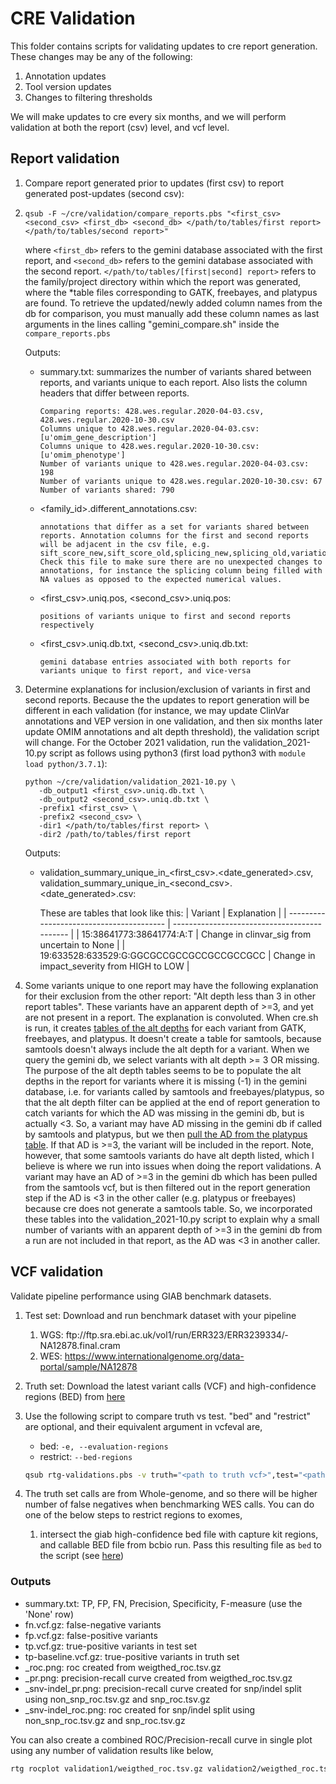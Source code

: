 # CRE Validation 
This folder contains scripts for validating updates to cre report generation. These changes may be any of the following:
1. Annotation updates
2. Tool version updates
3. Changes to filtering thresholds

We will make updates to cre every six months, and we will perform validation at both the report (csv) level, and vcf level.

## Report validation
1. Compare report generated prior to updates (first csv) to report generated post-updates (second csv): 
2. `qsub -F ~/cre/validation/compare_reports.pbs "<first_csv> <second_csv> <first_db> <second_db> </path/to/tables/first report> </path/to/tables/second report>"`
   
   where `<first_db>` refers to the gemini database associated with the first report, and `<second_db>` refers to the gemini database associated with the second report. `</path/to/tables/[first|second] report>` refers to the family/project directory within which the report was generated, where the *table files corresponding to GATK, freebayes, and platypus are found.
   To retrieve the updated/newly added column names from the db for comparison, you must manually add these column names as last arguments in the lines calling "gemini_compare.sh" inside the `compare_reports.pbs`
   
   Outputs:
    *  summary.txt: summarizes the number of variants shared between reports, and variants unique to each report. Also lists the column headers that differ between reports.
        
        ```
        Comparing reports: 428.wes.regular.2020-04-03.csv, 428.wes.regular.2020-10-30.csv
        Columns unique to 428.wes.regular.2020-04-03.csv: [u'omim_gene_description']
        Columns unique to 428.wes.regular.2020-10-30.csv: [u'omim_phenotype']
        Number of variants unique to 428.wes.regular.2020-04-03.csv: 198
        Number of variants unique to 428.wes.regular.2020-10-30.csv: 67
        Number of variants shared: 790
        ``` 
    *  <family_id>.different_annotations.csv: 


           annotations that differ as a set for variants shared between reports. Annotation columns for the first and second reports will be adjacent in the csv file, e.g. sift_score_new,sift_score_old,splicing_new,splicing_old,variation_new,variation_old. Check this file to make sure there are no unexpected changes to annotations, for instance the splicing column being filled with NA values as opposed to the expected numerical values.

    *  <first_csv>.uniq.pos, <second_csv>.uniq.pos:

           positions of variants unique to first and second reports respectively

    *  <first_csv>.uniq.db.txt, <second_csv>.uniq.db.txt:

           gemini database entries associated with both reports for variants unique to first report, and vice-versa

  1. Determine explanations for inclusion/exclusion of variants in first and second reports. Because the the updates to report generation will be different in each validation (for instance, we may update ClinVar annotations and VEP version in one validation, and then six months later update OMIM annotations and alt depth threshold), the validation script will change. For the October 2021 validation, run the validation_2021-10.py script as follows using python3 (first load python3 with `module load python/3.7.1`):
     ```python3
     python ~/cre/validation/validation_2021-10.py \
        -db_output1 <first_csv>.uniq.db.txt \
        -db_output2 <second_csv>.uniq.db.txt \
        -prefix1 <first_csv> \
        -prefix2 <second_csv> \
        -dir1 </path/to/tables/first report> \
        -dir2 /path/to/tables/first report
     ```

     Outputs:
      * validation_summary_unique_in_<first_csv>.<date_generated>.csv, validation_summary_unique_in_<second_csv>.<date_generated>.csv:
          
          These are tables that look like this:
          | Variant                                  | Explanation                                  |
          | ---------------------------------------- | -------------------------------------------- |
          | 15:38641773:38641774:A:T                 | Change in clinvar_sig from uncertain to None |
          | 19:633528:633529:G:GGCGCCGCCGCCGCCGCCGCC | Change in impact_severity from HIGH to LOW   |

   1. Some variants unique to one report may have the following explanation for their exclusion from the other report: "Alt depth less than 3 in other report tables". These variants have an apparent depth of >=3, and yet are not present in a report. The explanation is convoluted. When cre.sh is run, it creates [tables of the alt depths](https://github.com/ccmbioinfo/cre/blob/master/cre.sh#L209) for each variant from GATK, freebayes, and platypus. It doesn't create a table for samtools, because samtools doesn't always include the alt depth for a variant. When we query the gemini db, we select variants with alt depth >= 3 OR missing. The purpose of the alt depth tables seems to be to populate the alt depths in the report for variants where it is missing (-1) in the gemini database, i.e. for variants called by samtools and freebayes/platypus, so that the alt depth filter can be applied at the end of report generation to catch variants for which the AD was missing in the gemini db, but is actually <3. So, a variant may have AD missing in the gemini db if called by samtools and platypus, but we then [pull the AD from the platypus table](https://github.com/ccmbioinfo/cre/blob/master/cre.vcf2db.R#L455). If that AD is >=3, the variant will be included in the report. Note, however, that some samtools variants do have alt depth listed, which I believe is where we run into issues when doing the report validations. A variant may have an AD of >=3 in the gemini db which has been pulled from the samtools vcf, but is then filtered out in the report generation step if the AD is <3 in the other caller (e.g. platypus or freebayes) because cre does not generate a samtools table. So, we incorporated these tables into the validation_2021-10.py script to explain why a small number of variants with an apparent depth of >=3 in the gemini db from a run are not included in that report, as the AD was <3 in another caller.  

## VCF validation 

Validate pipeline performance using GIAB benchmark datasets. 
1. Test set: Download and run benchmark dataset with your pipeline 
   1. WGS: ftp:/­/­ftp.­sra.­ebi.­ac.­uk/­vol1/­run/­ERR323/­ERR3239334/­NA12878.­final.­cram
   2. WES: https://www.internationalgenome.org/data-portal/sample/NA12878 
2. Truth set: Download the latest variant calls (VCF) and high-confidence regions (BED) from [here](http://ftp-trace.ncbi.nlm.nih.gov/giab/ftp/release/NA12878_HG001/latest/GRCh37/)
3. Use the following script to compare truth vs test. "bed" and "restrict" are optional, and their equivalent argument in vcfeval are,
   * bed: `-e, --evaluation-regions` 
   * restrict: `--bed-regions`
   ```bash
   qsub rtg-validations.pbs -v truth="<path to truth vcf>",test="<path to test vcf>",out="output folder name"[,bed="<path to high-conf bed>",restrict="<path to exomes.bed>"(optional)]
   ```

4. The truth set calls are from Whole-genome, and so there will be higher number of false negatives when benchmarking WES calls. You can do one of the below steps to restrict regions to exomes,
   1. intersect the giab high-confidence bed file with capture kit regions, and callable BED file from bcbio run. Pass this resulting file as `bed`
   to the script (see [here](https://github.com/bcbio/bcbio-nextgen/blob/747045809e493a5cca0dad0ec4ff053afafd6708/config/examples/NA12878.validate.sh))

### Outputs

* summary.txt: TP, FP, FN, Precision, Specificity, F-measure (use the 'None' row)
* fn.vcf.gz: false-negative variants
* fp.vcf.gz: false-positive variants
* tp.vcf.gz: true-positive variants in test set
* tp-baseline.vcf.gz: true-positive variants in truth set
* <prefix>_roc.png: roc created from weigthed_roc.tsv.gz
* <prefix>_pr.png: precision-recall curve created from weigthed_roc.tsv.gz
* <prefix>_snv-indel_pr.png: precision-recall curve created for snp/indel split using non_snp_roc.tsv.gz and snp_roc.tsv.gz
* <prefix>_snv-indel_roc.png: roc created for snp/indel split using non_snp_roc.tsv.gz and snp_roc.tsv.gz
  
You can also create a combined ROC/Precision-recall curve in single plot using any number of validation results like below,

```bash
rtg rocplot validation1/weigthed_roc.tsv.gz validation2/weigthed_roc.tsv.gz --png=validation12_roc.png
```
